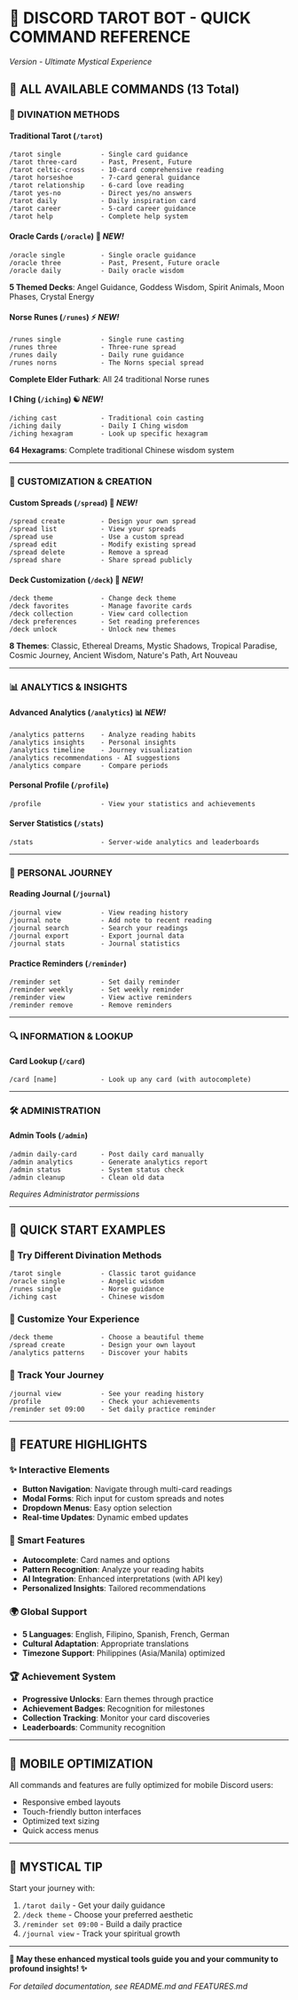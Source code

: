 # 🔮 **DISCORD TAROT BOT - QUICK COMMAND REFERENCE**

_Version  - Ultimate Mystical Experience_

## 🚀 **ALL AVAILABLE COMMANDS (13 Total)**

### **🔮 DIVINATION METHODS**

#### **Traditional Tarot** (`/tarot`)
```
/tarot single          - Single card guidance
/tarot three-card      - Past, Present, Future
/tarot celtic-cross    - 10-card comprehensive reading
/tarot horseshoe       - 7-card general guidance
/tarot relationship    - 6-card love reading
/tarot yes-no          - Direct yes/no answers
/tarot daily           - Daily inspiration card
/tarot career          - 5-card career guidance
/tarot help            - Complete help system
```

#### **Oracle Cards** (`/oracle`) 🌟 *NEW!*
```
/oracle single         - Single oracle guidance
/oracle three          - Past, Present, Future oracle
/oracle daily          - Daily oracle wisdom
```
**5 Themed Decks**: Angel Guidance, Goddess Wisdom, Spirit Animals, Moon Phases, Crystal Energy

#### **Norse Runes** (`/runes`) ⚡ *NEW!*
```
/runes single          - Single rune casting
/runes three           - Three-rune spread
/runes daily           - Daily rune guidance
/runes norns           - The Norns special spread
```
**Complete Elder Futhark**: All 24 traditional Norse runes

#### **I Ching** (`/iching`) ☯️ *NEW!*
```
/iching cast           - Traditional coin casting
/iching daily          - Daily I Ching wisdom
/iching hexagram       - Look up specific hexagram
```
**64 Hexagrams**: Complete traditional Chinese wisdom system

---

### **🎨 CUSTOMIZATION & CREATION**

#### **Custom Spreads** (`/spread`) 🎨 *NEW!*
```
/spread create         - Design your own spread
/spread list           - View your spreads
/spread use            - Use a custom spread
/spread edit           - Modify existing spread
/spread delete         - Remove a spread
/spread share          - Share spread publicly
```

#### **Deck Customization** (`/deck`) 🎯 *NEW!*
```
/deck theme            - Change deck theme
/deck favorites        - Manage favorite cards
/deck collection       - View card collection
/deck preferences      - Set reading preferences
/deck unlock           - Unlock new themes
```
**8 Themes**: Classic, Ethereal Dreams, Mystic Shadows, Tropical Paradise, Cosmic Journey, Ancient Wisdom, Nature's Path, Art Nouveau

---

### **📊 ANALYTICS & INSIGHTS**

#### **Advanced Analytics** (`/analytics`) 📊 *NEW!*
```
/analytics patterns    - Analyze reading habits
/analytics insights    - Personal insights
/analytics timeline    - Journey visualization
/analytics recommendations - AI suggestions
/analytics compare     - Compare periods
```

#### **Personal Profile** (`/profile`)
```
/profile               - View your statistics and achievements
```

#### **Server Statistics** (`/stats`)
```
/stats                 - Server-wide analytics and leaderboards
```

---

### **📖 PERSONAL JOURNEY**

#### **Reading Journal** (`/journal`)
```
/journal view          - View reading history
/journal note          - Add note to recent reading
/journal search        - Search your readings
/journal export        - Export journal data
/journal stats         - Journal statistics
```

#### **Practice Reminders** (`/reminder`)
```
/reminder set          - Set daily reminder
/reminder weekly       - Set weekly reminder
/reminder view         - View active reminders
/reminder remove       - Remove reminders
```

---

### **🔍 INFORMATION & LOOKUP**

#### **Card Lookup** (`/card`)
```
/card [name]           - Look up any card (with autocomplete)
```

---

### **🛠️ ADMINISTRATION**

#### **Admin Tools** (`/admin`)
```
/admin daily-card      - Post daily card manually
/admin analytics       - Generate analytics report
/admin status          - System status check
/admin cleanup         - Clean old data
```
*Requires Administrator permissions*

---

## 🌟 **QUICK START EXAMPLES**

### **🔮 Try Different Divination Methods**
```
/tarot single          - Classic tarot guidance
/oracle single         - Angelic wisdom
/runes single          - Norse guidance
/iching cast           - Chinese wisdom
```

### **🎨 Customize Your Experience**
```
/deck theme            - Choose a beautiful theme
/spread create         - Design your own layout
/analytics patterns    - Discover your habits
```

### **📖 Track Your Journey**
```
/journal view          - See your reading history
/profile               - Check your achievements
/reminder set 09:00    - Set daily practice reminder
```

---

## 🎯 **FEATURE HIGHLIGHTS**

### **✨ Interactive Elements**
- **Button Navigation**: Navigate through multi-card readings
- **Modal Forms**: Rich input for custom spreads and notes
- **Dropdown Menus**: Easy option selection
- **Real-time Updates**: Dynamic embed updates

### **🤖 Smart Features**
- **Autocomplete**: Card names and options
- **Pattern Recognition**: Analyze your reading habits
- **AI Integration**: Enhanced interpretations (with API key)
- **Personalized Insights**: Tailored recommendations

### **🌍 Global Support**
- **5 Languages**: English, Filipino, Spanish, French, German
- **Cultural Adaptation**: Appropriate translations
- **Timezone Support**: Philippines (Asia/Manila) optimized

### **🏆 Achievement System**
- **Progressive Unlocks**: Earn themes through practice
- **Achievement Badges**: Recognition for milestones
- **Collection Tracking**: Monitor your card discoveries
- **Leaderboards**: Community recognition

---

## 📱 **MOBILE OPTIMIZATION**

All commands and features are fully optimized for mobile Discord users:
- Responsive embed layouts
- Touch-friendly button interfaces
- Optimized text sizing
- Quick access menus

---

## 🔮 **MYSTICAL TIP**

Start your journey with:
1. `/tarot daily` - Get your daily guidance
2. `/deck theme` - Choose your preferred aesthetic
3. `/reminder set 09:00` - Build a daily practice
4. `/journal view` - Track your spiritual growth

---

**🌟 May these enhanced mystical tools guide you and your community to profound insights! ✨**

_For detailed documentation, see README.md and FEATURES.md_
